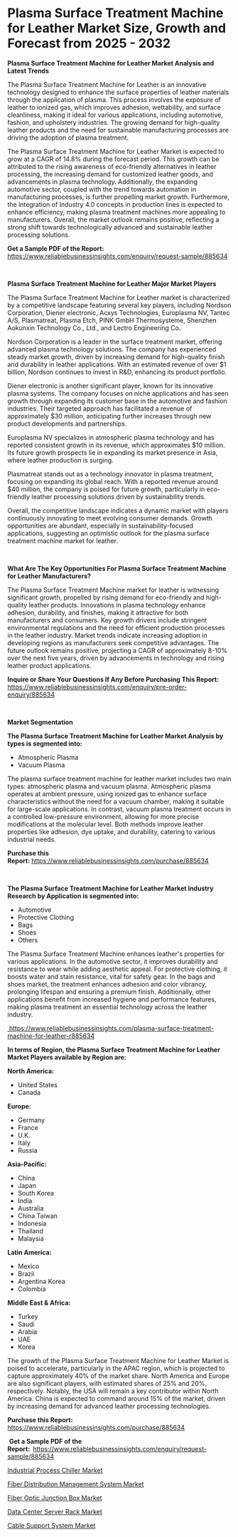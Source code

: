 <p><h1>Plasma Surface Treatment Machine for Leather Market Size, Growth and Forecast from 2025 - 2032</h1></p><p><strong>Plasma Surface Treatment Machine for Leather Market Analysis and Latest Trends</strong></p>
<p><p>The Plasma Surface Treatment Machine for Leather is an innovative technology designed to enhance the surface properties of leather materials through the application of plasma. This process involves the exposure of leather to ionized gas, which improves adhesion, wettability, and surface cleanliness, making it ideal for various applications, including automotive, fashion, and upholstery industries. The growing demand for high-quality leather products and the need for sustainable manufacturing processes are driving the adoption of plasma treatment.</p><p>The Plasma Surface Treatment Machine for Leather Market is expected to grow at a CAGR of 14.8% during the forecast period. This growth can be attributed to the rising awareness of eco-friendly alternatives in leather processing, the increasing demand for customized leather goods, and advancements in plasma technology. Additionally, the expanding automotive sector, coupled with the trend towards automation in manufacturing processes, is further propelling market growth. Furthermore, the integration of Industry 4.0 concepts in production lines is expected to enhance efficiency, making plasma treatment machines more appealing to manufacturers. Overall, the market outlook remains positive, reflecting a strong shift towards technologically advanced and sustainable leather processing solutions.</p></p>
<p><strong>Get a Sample PDF of the Report:&nbsp;</strong> <a href="https://www.reliablebusinessinsights.com/enquiry/request-sample/885634?utm_campaign=1873&utm_medium=2&utm_source=Github&utm_content=ia&utm_term=10042025&utm_id=plasma-surface-treatment-machine-for-leather">https://www.reliablebusinessinsights.com/enquiry/request-sample/885634</a></p>
<p>&nbsp;</p>
<p><strong>Plasma Surface Treatment Machine for Leather Major Market Players</strong></p>
<p><p>The Plasma Surface Treatment Machine for Leather market is characterized by a competitive landscape featuring several key players, including Nordson Corporation, Diener electronic, Acxys Technologies, Europlasma NV, Tantec A/S, Plasmatreat, Plasma Etch, PINK GmbH Thermosysteme, Shenzhen Aokunxin Technology Co., Ltd., and Lectro Engineering Co. </p><p>Nordson Corporation is a leader in the surface treatment market, offering advanced plasma technology solutions. The company has experienced steady market growth, driven by increasing demand for high-quality finish and durability in leather applications. With an estimated revenue of over $1 billion, Nordson continues to invest in R&D, enhancing its product portfolio.</p><p>Diener electronic is another significant player, known for its innovative plasma systems. The company focuses on niche applications and has seen growth through expanding its customer base in the automotive and fashion industries. Their targeted approach has facilitated a revenue of approximately $30 million, anticipating further increases through new product developments and partnerships.</p><p>Europlasma NV specializes in atmospheric plasma technology and has reported consistent growth in its revenue, which approximates $10 million. Its future growth prospects lie in expanding its market presence in Asia, where leather production is surging.</p><p>Plasmatreat stands out as a technology innovator in plasma treatment, focusing on expanding its global reach. With a reported revenue around $40 million, the company is poised for future growth, particularly in eco-friendly leather processing solutions driven by sustainability trends.</p><p>Overall, the competitive landscape indicates a dynamic market with players continuously innovating to meet evolving consumer demands. Growth opportunities are abundant, especially in sustainability-focused applications, suggesting an optimistic outlook for the plasma surface treatment machine market for leather.</p></p>
<p>&nbsp;</p>
<p><strong>What Are The Key Opportunities For Plasma Surface Treatment Machine for Leather Manufacturers?</strong></p>
<p><p>The Plasma Surface Treatment Machine market for leather is witnessing significant growth, propelled by rising demand for eco-friendly and high-quality leather products. Innovations in plasma technology enhance adhesion, durability, and finishes, making it attractive for both manufacturers and consumers. Key growth drivers include stringent environmental regulations and the need for efficient production processes in the leather industry. Market trends indicate increasing adoption in developing regions as manufacturers seek competitive advantages. The future outlook remains positive, projecting a CAGR of approximately 8-10% over the next five years, driven by advancements in technology and rising leather product applications.</p></p>
<p><strong>Inquire or Share Your Questions If Any Before Purchasing This Report:</strong> <a href="https://www.reliablebusinessinsights.com/enquiry/pre-order-enquiry/885634?utm_campaign=1873&utm_medium=2&utm_source=Github&utm_content=ia&utm_term=10042025&utm_id=plasma-surface-treatment-machine-for-leather">https://www.reliablebusinessinsights.com/enquiry/pre-order-enquiry/885634</a></p>
<p>&nbsp;</p>
<p><strong>Market Segmentation</strong></p>
<p><strong>The Plasma Surface Treatment Machine for Leather Market Analysis by types is segmented into:</strong></p>
<p><ul><li>Atmospheric Plasma</li><li>Vacuum Plasma</li></ul></p>
<p><p>The plasma surface treatment machine for leather market includes two main types: atmospheric plasma and vacuum plasma. Atmospheric plasma operates at ambient pressure, using ionized gas to enhance surface characteristics without the need for a vacuum chamber, making it suitable for large-scale applications. In contrast, vacuum plasma treatment occurs in a controlled low-pressure environment, allowing for more precise modifications at the molecular level. Both methods improve leather properties like adhesion, dye uptake, and durability, catering to various industrial needs.</p></p>
<p><strong>Purchase this Report:&nbsp;</strong><a href="https://www.reliablebusinessinsights.com/purchase/885634?utm_campaign=1873&utm_medium=2&utm_source=Github&utm_content=ia&utm_term=10042025&utm_id=plasma-surface-treatment-machine-for-leather">https://www.reliablebusinessinsights.com/purchase/885634</a></p>
<p>&nbsp;</p>
<p><strong>The Plasma Surface Treatment Machine for Leather Market Industry Research by Application is segmented into:</strong></p>
<p><ul><li>Automotive</li><li>Protective Clothing</li><li>Bags</li><li>Shoes</li><li>Others</li></ul></p>
<p><p>The Plasma Surface Treatment Machine enhances leather's properties for various applications. In the automotive sector, it improves durability and resistance to wear while adding aesthetic appeal. For protective clothing, it boosts water and stain resistance, vital for safety gear. In the bags and shoes market, the treatment enhances adhesion and color vibrancy, prolonging lifespan and ensuring a premium finish. Additionally, other applications benefit from increased hygiene and performance features, making plasma treatment an essential technology across the leather industry.</p></p>
<p><a href="https://www.reliablebusinessinsights.com/plasma-surface-treatment-machine-for-leather-r885634?utm_campaign=1873&utm_medium=2&utm_source=Github&utm_content=ia&utm_term=10042025&utm_id=plasma-surface-treatment-machine-for-leather">&nbsp;https://www.reliablebusinessinsights.com/plasma-surface-treatment-machine-for-leather-r885634</a></p>
<p><strong>In terms of Region, the Plasma Surface Treatment Machine for Leather Market Players available by Region are:</strong></p>
<p>
    <p> <strong> North America: </strong>
        <ul>
            <li>United States</li>
            <li>Canada</li>
        </ul>
        </p> 
    <p> <strong> Europe: </strong>
        <ul>
            <li>Germany</li>
            <li>France</li>
            <li>U.K.</li>
            <li>Italy</li>
            <li>Russia</li>
        </ul>
        </p> 
    <p> <strong> Asia-Pacific: </strong>
        <ul>
            <li>China</li>
            <li>Japan</li>
            <li>South Korea</li>
            <li>India</li>
            <li>Australia</li>
            <li>China Taiwan</li>
            <li>Indonesia</li>
            <li>Thailand</li>
            <li>Malaysia</li>
        </ul>
        </p> 
    <p> <strong> Latin America: </strong>
        <ul>
            <li>Mexico</li>
            <li>Brazil</li>
            <li>Argentina Korea</li>
            <li>Colombia</li>
        </ul>
        </p> 
    <p> <strong> Middle East & Africa: </strong>
        <ul>
            <li>Turkey</li>
            <li>Saudi</li>
            <li>Arabia</li>
            <li>UAE</li>
            <li>Korea</li>
        </ul>
    </p>
    </p>
<p><p>The growth of the Plasma Surface Treatment Machine for Leather Market is poised to accelerate, particularly in the APAC region, which is projected to capture approximately 40% of the market share. North America and Europe are also significant players, with estimated shares of 25% and 20%, respectively. Notably, the USA will remain a key contributor within North America. China is expected to command around 15% of the market, driven by increasing demand for advanced leather processing technologies.</p></p>
<p><strong>Purchase this Report: </strong><a href="https://www.reliablebusinessinsights.com/purchase/885634?utm_campaign=1873&utm_medium=2&utm_source=Github&utm_content=ia&utm_term=10042025&utm_id=plasma-surface-treatment-machine-for-leather">https://www.reliablebusinessinsights.com/purchase/885634</a></p>
<p>&nbsp;<strong>Get a Sample PDF of the Report:&nbsp;&nbsp;</strong><a href="https://www.reliablebusinessinsights.com/enquiry/request-sample/885634?utm_campaign=1873&utm_medium=2&utm_source=Github&utm_content=ia&utm_term=10042025&utm_id=plasma-surface-treatment-machine-for-leather">https://www.reliablebusinessinsights.com/enquiry/request-sample/885634</a></p>
<p><strong></strong></p>
<p><p><a href="https://github.com/heinslakey2x/Market-Research-Report-List-1/blob/main/industrial-process-chiller-market.md?utm_campaign=1873&utm_medium=2&utm_source=Github&utm_content=ia&utm_term=10042025&utm_id=plasma-surface-treatment-machine-for-leather">Industrial Process Chiller Market</a></p><p><a href="https://github.com/gitfwelday/Market-Research-Report-List-1/blob/main/fiber-distribution-management-system-market.md?utm_campaign=1873&utm_medium=2&utm_source=Github&utm_content=ia&utm_term=10042025&utm_id=plasma-surface-treatment-machine-for-leather">Fiber Distribution Management System Market</a></p><p><a href="https://github.com/mronmizoe/Market-Research-Report-List-1/blob/main/fiber-optic-junction-box-market.md?utm_campaign=1873&utm_medium=2&utm_source=Github&utm_content=ia&utm_term=10042025&utm_id=plasma-surface-treatment-machine-for-leather">Fiber Optic Junction Box Market</a></p><p><a href="https://github.com/makzzochil/Market-Research-Report-List-1/blob/main/data-center-server-rack-market.md?utm_campaign=1873&utm_medium=2&utm_source=Github&utm_content=ia&utm_term=10042025&utm_id=plasma-surface-treatment-machine-for-leather">Data Center Server Rack Market</a></p><p><a href="https://github.com/hayasiorover/Market-Research-Report-List-1/blob/main/cable-support-system-market.md?utm_campaign=1873&utm_medium=2&utm_source=Github&utm_content=ia&utm_term=10042025&utm_id=plasma-surface-treatment-machine-for-leather">Cable Support System Market</a></p></p>